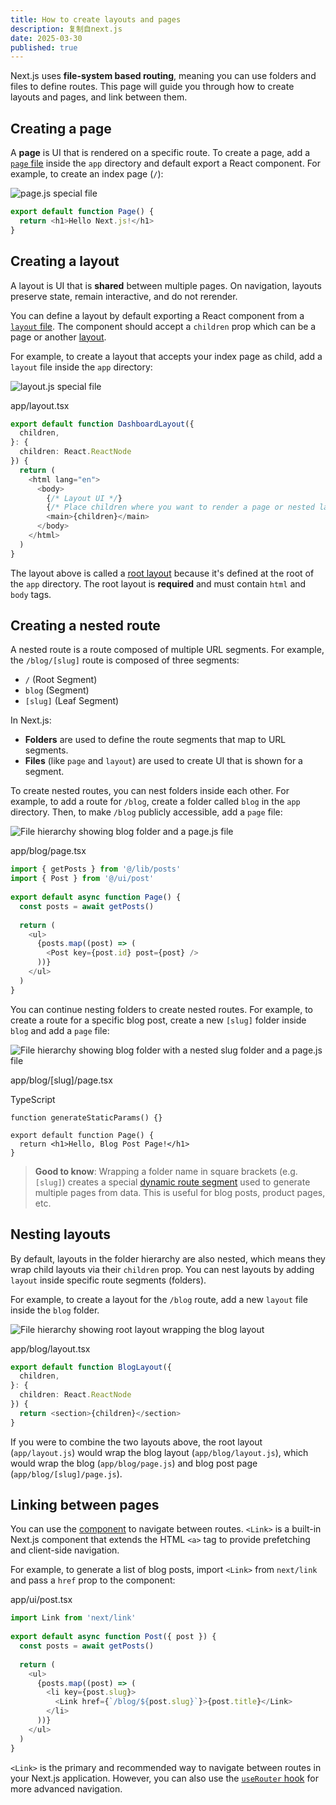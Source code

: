 ```yaml
---
title: How to create layouts and pages
description: 复制自next.js
date: 2025-03-30
published: true
---
```



Next.js uses **file-system based routing**, meaning you can use folders and files to define routes. This page will guide you through how to create layouts and pages, and link between them.

  ## Creating a page

  A **page** is UI that is rendered on a specific route. To create a page, add a [`page` file](https://nextjs.org/docs/app/api-reference/file-conventions/page) inside the `app` directory and default export a React component. For example, to create an index page (`/`):

  ![page.js special file](https://nextjs.org/_next/image?url=https%3A%2F%2Fh8DxKfmAPhn8O0p3.public.blob.vercel-storage.com%2Fdocs%2Flight%2Fpage-special-file.png&w=3840&q=75)

  

  

  

  ```ts
  export default function Page() {
    return <h1>Hello Next.js!</h1>
  }
  ```

  ## Creating a layout

  A layout is UI that is **shared** between multiple pages. On navigation, layouts preserve state, remain interactive, and do not rerender.

  You can define a layout by default exporting a React component from a [`layout` file](https://nextjs.org/docs/app/api-reference/file-conventions/layout). The component should accept a `children` prop which can be a page or another [layout](https://nextjs.org/docs/app/getting-started/layouts-and-pages#nesting-layouts).

  For example, to create a layout that accepts your index page as child, add a `layout` file inside the `app` directory:

  ![layout.js special file](https://nextjs.org/_next/image?url=https%3A%2F%2Fh8DxKfmAPhn8O0p3.public.blob.vercel-storage.com%2Fdocs%2Flight%2Flayout-special-file.png&w=3840&q=75)

  

  app/layout.tsx

  

  

  ```ts
  export default function DashboardLayout({
    children,
  }: {
    children: React.ReactNode
  }) {
    return (
      <html lang="en">
        <body>
          {/* Layout UI */}
          {/* Place children where you want to render a page or nested layout */}
          <main>{children}</main>
        </body>
      </html>
    )
  }
  ```

  The layout above is called a [root layout](https://nextjs.org/docs/app/api-reference/file-conventions/layout#root-layouts) because it's defined at the root of the `app` directory. The root layout is **required** and must contain `html` and `body` tags.

  ## Creating a nested route

  A nested route is a route composed of multiple URL segments. For example, the `/blog/[slug]` route is composed of three segments:

  - `/` (Root Segment)
  - `blog` (Segment)
  - `[slug]` (Leaf Segment)

  In Next.js:

  - **Folders** are used to define the route segments that map to URL segments.
  - **Files** (like `page` and `layout`) are used to create UI that is shown for a segment.

  To create nested routes, you can nest folders inside each other. For example, to add a route for `/blog`, create a folder called `blog` in the `app` directory. Then, to make `/blog` publicly accessible, add a `page` file:

  ![File hierarchy showing blog folder and a page.js file](https://nextjs.org/_next/image?url=https%3A%2F%2Fh8DxKfmAPhn8O0p3.public.blob.vercel-storage.com%2Fdocs%2Flight%2Fblog-nested-route.png&w=3840&q=75)



  app/blog/page.tsx

  ```ts
  import { getPosts } from '@/lib/posts'
  import { Post } from '@/ui/post'
   
  export default async function Page() {
    const posts = await getPosts()
   
    return (
      <ul>
        {posts.map((post) => (
          <Post key={post.id} post={post} />
        ))}
      </ul>
    )
  }
  ```

  You can continue nesting folders to create nested routes. For example, to create a route for a specific blog post, create a new `[slug]` folder inside `blog` and add a `page` file:

  ![File hierarchy showing blog folder with a nested slug folder and a page.js file](https://nextjs.org/_next/image?url=https%3A%2F%2Fh8DxKfmAPhn8O0p3.public.blob.vercel-storage.com%2Fdocs%2Flight%2Fblog-post-nested-route.png&w=3840&q=75)

  

  app/blog/[slug]/page.tsx

  TypeScript

  

  ```tsx
  function generateStaticParams() {}
   
  export default function Page() {
    return <h1>Hello, Blog Post Page!</h1>
  }
  ```

  > **Good to know**: Wrapping a folder name in square brackets (e.g. `[slug]`) creates a special [dynamic route segment](https://nextjs.org/docs/app/building-your-application/routing/dynamic-routes) used to generate multiple pages from data. This is useful for blog posts, product pages, etc.

  ## Nesting layouts

  By default, layouts in the folder hierarchy are also nested, which means they wrap child layouts via their `children` prop. You can nest layouts by adding `layout` inside specific route segments (folders).

  For example, to create a layout for the `/blog` route, add a new `layout` file inside the `blog` folder.

  ![File hierarchy showing root layout wrapping the blog layout](https://nextjs.org/_next/image?url=https%3A%2F%2Fh8DxKfmAPhn8O0p3.public.blob.vercel-storage.com%2Fdocs%2Flight%2Fnested-layouts.png&w=3840&q=75)

  

  app/blog/layout.tsx

  

  

  ```ts
  export default function BlogLayout({
    children,
  }: {
    children: React.ReactNode
  }) {
    return <section>{children}</section>
  }
  ```

  If you were to combine the two layouts above, the root layout (`app/layout.js`) would wrap the blog layout (`app/blog/layout.js`), which would wrap the blog (`app/blog/page.js`) and blog post page (`app/blog/[slug]/page.js`).

  ## Linking between pages
  You can use the [component](https://nextjs.org/docs/app/api-reference/components/link) to navigate between routes. `<Link>` is a built-in Next.js component that extends the HTML `<a>` tag to provide prefetching and client-side navigation.

  For example, to generate a list of blog posts, import `<Link>` from `next/link` and pass a `href` prop to the component:

  

  app/ui/post.tsx

  

  

  ```ts
  import Link from 'next/link'
   
  export default async function Post({ post }) {
    const posts = await getPosts()
   
    return (
      <ul>
        {posts.map((post) => (
          <li key={post.slug}>
            <Link href={`/blog/${post.slug}`}>{post.title}</Link>
          </li>
        ))}
      </ul>
    )
  }
  ```

  `<Link>` is the primary and recommended way to navigate between routes in your Next.js application. However, you can also use the [`useRouter` hook](https://nextjs.org/docs/app/api-reference/functions/use-router) for more advanced navigation.